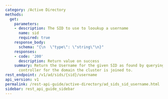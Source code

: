 ```yaml
---
category: /Active Directory
methods:
  get:
    parameters:
    - description: The SID to use to looukup a username
      name: sid
      required: true
    response_body:
      schema: "{\n  \"type\": \"string\"\n}"
    responses:
    - code: '200'
      description: Return value on success
    summary: Return the Username for the given SID as found by querying the domain
      controller for the domain the cluster is joined to.
rest_endpoint: /v1/ad/sids/{sid}/username
api_version: v1
permalink: /rest-api-guide/active-directory/ad_sids_sid_username.html
sidebar: rest_api_guide_sidebar
---
```

